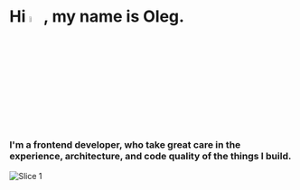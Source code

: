 # Hi <img src="https://media.giphy.com/media/hvRJCLFzcasrR4ia7z/giphy.gif" width="5%">, my name is Oleg.
<!--START_SECTION-->
### I'm a frontend developer, who take great care in the experience, architecture, and code quality of the things I build.
![Slice 1](https://github.com/Legabog/Legabog/assets/44378669/4f3f2823-5e39-43cb-b26e-2ba92aa5f470)
<!--END_SECTION-->
